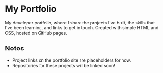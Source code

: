 # My Portfolio

My developer portfolio, where I share the projects I've built, the skills that I've been learning, 
and links to get in touch. Created with simple HTML and CSS, hosted on GitHub pages.

## Notes
- Project links on the portfolio site are placeholders for now.
- Repositories for these projects will be linked soon!

